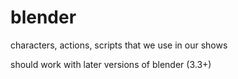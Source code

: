 # blender
characters, actions, scripts that we use in our shows

should work with later versions of blender (3.3+)

